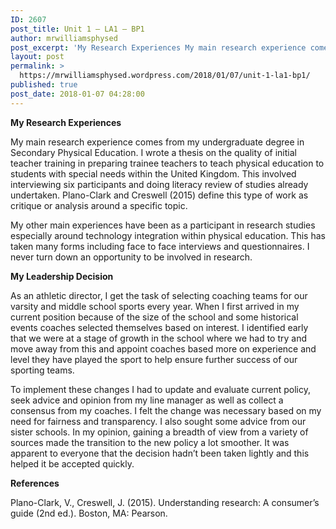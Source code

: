 ```yaml
---
ID: 2607
post_title: Unit 1 – LA1 – BP1
author: mrwilliamsphysed
post_excerpt: 'My Research Experiences My main research experience comes from my undergraduate degree in Secondary Physical Education. I wrote a thesis on the quality of initial teacher training in preparing trainee teachers to teach physical education to students with special needs within the United Kingdom. This involved interviewing six participants and doing literacy review of studies &hellip; <a href="https://mrwilliamsphysed.wordpress.com/2018/01/07/unit-1-la1-bp1/">Continue reading <span>Unit 1 &ndash; LA1 &ndash;&nbsp;BP1</span></a><img alt="" border="0" src="https://pixel.wp.com/b.gif?host=mrwilliamsphysed.wordpress.com&amp;blog=67148074&amp;post=845&amp;subd=mrwilliamsphysed&amp;ref=&amp;feed=1" width="1" height="1">'
layout: post
permalink: >
  https://mrwilliamsphysed.wordpress.com/2018/01/07/unit-1-la1-bp1/
published: true
post_date: 2018-01-07 04:28:00
---
```

<p><strong>My Research Experiences</strong></p>
<p>My main research experience comes from my undergraduate degree in Secondary Physical Education. I wrote a thesis on the quality of initial teacher training in preparing trainee teachers to teach physical education to students with special needs within the United Kingdom. This involved interviewing six participants and doing literacy review of studies already undertaken. Plano-Clark and Creswell (2015) define this type of work as critique or analysis around a specific topic.</p>
<p>My other main experiences have been as a participant in research studies especially around technology integration within physical education. This has taken many forms including face to face interviews and questionnaires. I never turn down an opportunity to be involved in research.</p>
<p><strong>My Leadership Decision</strong></p>
<p>As an athletic director, I get the task of selecting coaching teams for our varsity and middle school sports every year. When I first arrived in my current position because of the size of the school and some historical events coaches selected themselves based on interest. I identified early that we were at a stage of growth in the school where we had to try and move away from this and appoint coaches based more on experience and level they have played the sport to help ensure further success of our sporting teams.</p>
<p>To implement these changes I had to update and evaluate current policy, seek advice and opinion from my line manager as well as collect a consensus from my coaches. I felt the change was necessary based on my need for fairness and transparency. I also sought some advice from our sister schools. In my opinion, gaining a breadth of view from a variety of sources made the transition to the new policy a lot smoother. It was apparent to everyone that the decision hadn&#8217;t been taken lightly and this helped it be accepted quickly.</p>
<p><strong>References</strong></p>
<p>Plano-Clark, V., Creswell, J. (2015). Understanding research: A consumer’s guide (2nd ed.). Boston, MA: Pearson.</p><br />  <a rel="nofollow" href="http://feeds.wordpress.com/1.0/gocomments/mrwilliamsphysed.wordpress.com/845/"><img alt="" border="0" src="http://feeds.wordpress.com/1.0/comments/mrwilliamsphysed.wordpress.com/845/" /></a> <img alt="" border="0" src="https://pixel.wp.com/b.gif?host=mrwilliamsphysed.wordpress.com&#038;blog=67148074&%23038;post=845&%23038;subd=mrwilliamsphysed&%23038;ref=&%23038;feed=1" width="1" height="1" />